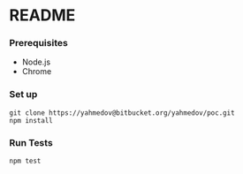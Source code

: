 # README #

### Prerequisites ###

* Node.js
* Chrome

### Set up ###
```
git clone https://yahmedov@bitbucket.org/yahmedov/poc.git
npm install
```

### Run Tests ###
```
npm test
```
